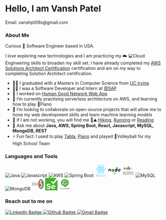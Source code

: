 <h1>Hello, I am Vansh Patel</h1>
Email: vanshpt09s@gmail.com

### About Me ###
Curious 🤔 Software Engineer based in USA. 

I love exploring new technologies and I am practicing my :cloud: 💻Cloud Engineering skills to broaden my skill set. I have already completed my [AWS Solutions Architect Certification](https://www.credly.com/badges/b9860241-75ba-435a-adf9-5c237ea7a59b) certification and am on my way to completing Solution Architect certification.


- 👨‍🎓 I graduated with a Masters in Computer Science from [UC Irvine](https://uci.edu/)
- 👨‍💻 I was a Software Developer and Intern at [@SAP](https://www.sap.com/index.html)
- 🔭 I worked on [Human Good Network Web App](https://github.com/OneCommunityGlobal/HighestGoodNetworkApp)
- 🌱 I’m currently practising serverless architecture on AWS, and learning how to play 🎹Piano
- 👯 I’m looking to collaborate on open-source projects that will allow me to hone my web development skills and learn machine learning models
- 🏃 If I am not working, you will find me 🥾⛰️:[Hiking](https://www.alltrails.com/members/vansh-patel-4?ref=header), [Running](https://www.strava.com/athletes/104741922) or [Reading](https://www.goodreads.com/book/show/44767458-dune)
- 💬 Ask me about **Java, AWS, Spring Boot, React, Javascript, MySQL, MongoDB, REST**
- ⚡ Fun fact: I used to play [Tabla](https://en.wikipedia.org/wiki/Tabla), [Piano](https://en.wikipedia.org/wiki/Piano) and played 🏐Volleyball for my High School Team

### Languages and Tools ###
<div id="badges_tech">
  <a style="text-decoration:none;" target="_blank" href="">
    <img src="https://github.com/yurijserrano/Github-Profile-Readme-Logos/blob/master/programming%20languages/java.svg" alt="Java" width="40" height="40">
  </a>
   <a style="text-decoration:none;" target="_blank" href="">
    <img src="https://github.com/yurijserrano/Github-Profile-Readme-Logos/blob/master/programming%20languages/javascript.svg" alt="Javascript" width="40" height="40">
  </a>
   <a style="text-decoration:none;" target="_blank" href="">
    <img src="https://github.com/yurijserrano/Github-Profile-Readme-Logos/blob/master/cloud/amazon.svg" alt="AWS" width="40" height="40">
  </a>
   <a style="text-decoration:none;" target="_blank" href="">
    <img src="https://github.com/yurijserrano/Github-Profile-Readme-Logos/blob/master/frameworks/spring.svg" alt="Spring Boot" width="40" height="40">
  </a>
   <a style="text-decoration:none;" target="_blank" href="">
    <img src="https://raw.githubusercontent.com/devicons/devicon/master/icons/react/react-original-wordmark.svg" alt="React" width="40" height="40">
  </a>
   <a style="text-decoration:none;" target="_blank" href="">
    <img src="https://raw.githubusercontent.com/devicons/devicon/master/icons/nodejs/nodejs-original-wordmark.svg" alt="Node.js" width="40" height="40">
  </a>
   <a style="text-decoration:none;" target="_blank" href="">
    <img src="https://github.com/TheDescendant39/Tools-and-Technologies-for-Github-README.md/blob/main/Node_Express.png" alt="Express" width="40" height="40">
  </a>
   <a style="text-decoration:none;" target="_blank" href="">
    <img src="https://github.com/yurijserrano/Github-Profile-Readme-Logos/blob/master/databases/mysql.svg" alt="MySQL" width="40" height="40">
  </a>
   <a style="text-decoration:none;" target="_blank" href="">
    <img src="https://github.com/yurijserrano/Github-Profile-Readme-Logos/blob/master/databases/mongodb.svg" alt="MongoDB" width="40" height="40">
  </a>
   <a style="text-decoration:none;" target="_blank" href="">
    <img src="https://github.com/TheDescendant39/Tools-and-Technologies-for-Github-README.md/blob/main/JUnit.png" alt="JUnit" width="40" height="40">
  </a>
   <a style="text-decoration:none;" target="_blank" href="">
    <img src="https://github.com/TheDescendant39/Tools-and-Technologies-for-Github-README.md/blob/main/Selenium.png" alt="Selenium" width="40" height="40">
  </a>
   <a style="text-decoration:none;" target="_blank" href="">
    <img src="https://github.com/TheDescendant39/Tools-and-Technologies-for-Github-README.md/blob/main/Cucumber.png" alt="Cucumber" width="40" height="40">
  </a>
</div>

### Reach out to me on ###
<div id="badges_social">
  <a href="https://www.linkedin.com/in/vanshspatel/">
    <img src="https://img.shields.io/badge/LinkedIn-blue?style=for-the-badge&logo=linkedin&logoColor=white" alt="LinkedIn Badge"/>
  </a>
  <a href="https://github.com/TheDescendant39">
    <img src="https://img.shields.io/badge/github-%23121011.svg?style=for-the-badge&logo=github&logoColor=white" alt="Github Badge"/>
  </a>
  <a href="mailto:vanshpt09s@gmail.com">
    <img src="https://img.shields.io/badge/Gmail-D14836?style=for-the-badge&logo=gmail&logoColor=white" alt="Gmail Badge"/>
  </a>
</div>
